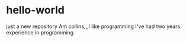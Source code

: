 # hello-world
just a new repository
Am collins,,,I like programming
I've had two years experience in programming
